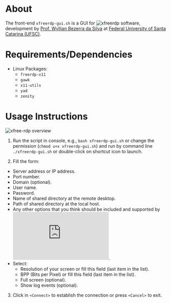 # About 

The front-end `xfreerdp-gui.sh` is a GUI for ![xfreerdp](https://github.com/FreeRDP/FreeRDP) software,
development by [Prof. Wyllian Bezerra da Silva](http://wyllian.prof.ufsc.br/) at [Federal University of Santa Catarina (UFSC)](http://www.ufsc.br/).


# Requirements/Dependencies

- Linux Packages:
  - `freerdp-x11`
  - `gawk`
  - `x11-utils`
  - `yad`
  - `zenity`


# Usage Instructions

![xfree-rdp overview](https://github.com/wyllianbs/xfreerdp-gui/blob/master/xfreerdp-gui.png)

1. Run the script in console, e.g., `bash xfreerdp-gui.sh` or change the permission (`chmod u+x xfreerdp-gui.sh`) and run by command line `./xfreerdp-gui.sh` or double-click on shortcut icon to launch.

2. Fill the form: 
  - Server address or IP address.
  - Port number.
  - Domain (optional).
  - User name.
  - Password.
  - Name of shared directory at the remote desktop.
  - Path of shared directory at the local host.
  - Any other options that you think should be included and supported by ![xfreerdp](https://github.com/awakecoding/FreeRDP-Manuals/blob/master/User/FreeRDP-User-Manual.markdown).
  - Select: 
    - Resolution of your screen or fill this field (last item in the list).
    - BPP (Bits per Pixel) or fill this field (last item in the list).
    - Full screen (optional).
    - Show log events (optional).
  
3. Click in `<Connect>` to establish the connection or press `<Cancel>` to exit.
